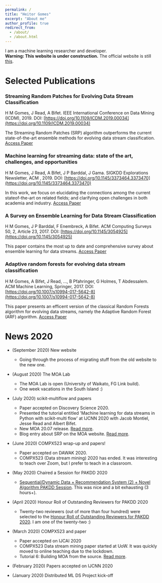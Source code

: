 ```yaml
---
permalink: /
title: "Heitor Gomes"
excerpt: "About me"
author_profile: true
redirect_from: 
  - /about/
  - /about.html
---
```



I am a machine learning researcher and developer.  
**Warning: This website is under construction.** The official website is still [this](https://heitormurilogomes.wixsite.com/heitor-murilo-gomes).

Selected Publications
======

### Streaming Random Patches for Evolving Data Stream Classification 
H M Gomes, J Read, A Bifet. IEEE International Conference on Data Mining (ICDM), 2019. DOI: [https://doi.org/10.1109/ICDM.2019.00034](https://doi.org/10.1109/ICDM.2019.00034)

The Streaming Random Patches (SRP) algorithm outperforms the current state-of-the-art ensemble methods for evolving data stream classification. [Access Paper](https://www.researchgate.net/publication/338943432_Streaming_Random_Patches_for_Evolving_Data_Stream_Classification)

### Machine learning for streaming data: state of the art, challenges, and opportunities
H M Gomes, J Read, A Bifet, J P Barddal, J Gama. SIGKDD Explorations Newsletter, ACM , 2019. DOI: [https://doi.org/10.1145/3373464.3373470](https://doi.org/10.1145/3373464.3373470)
 
In this work, we focus on elucidating the connections among the current stateof-the-art on related fields; and clarifying open challenges in both academia and industry. [Access Paper](https://www.researchgate.net/publication/337581742_Machine_learning_for_streaming_data_state_of_the_art_challenges_and_opportunities)

### A Survey on Ensemble Learning for Data Stream Classification
H M Gomes, J P Barddal, F Enembreck, A Bifet. ACM Computing Surveys 50, 2, Article 23, 2017. DOI: [https://doi.org/10.1145/3054925](https://doi.org/10.1145/3054925)
 
This paper contains the most up to date and comprehensive survey about ensemble learning for data streams.  [Access Paper](https://www.researchgate.net/publication/315698712_A_Survey_on_Ensemble_Learning_for_Data_Stream_Classification)

### Adaptive random forests for evolving data stream classiﬁcation
H M Gomes, A Bifet, J Read, ..., B Pfahringer, G Holmes, T Abdessalem. ACM Machine Learning, Springer, 2017. DOI: [https://doi.org/10.1007/s10994-017-5642-8](https://doi.org/10.1007/s10994-017-5642-8)
 
This paper presents an efficent version of the classical Random Forests algorithm for evolving data streams, namely the Adaptive Random Forest (ARF) algorithm. [Access Paper](https://www.researchgate.net/publication/317579226_Adaptive_random_forests_for_evolving_data_stream_classification)

News 2020
======

* (September 2020) New website
    * Going through the process of migrating stuff from the old website to the new one. 

* (August 2020) The MOA Lab
    * The MOA Lab is open (University of Waikato, FG Link build). 
    * One week vacations in the South Island :)

* (July 2020) scikit-multiflow and papers
    * Paper accepted on Discovery Science 2020. 
    * Presented the tutorial entitled 'Machine learning  for data streams in Python with scikit-multi flow' at IJCNN 2020 with Jacob Montiel, Jesse Read and Albert Bifet. 
    * New MOA 20.07 release. [Read more](https://moa.cms.waikato.ac.nz/new-release-of-moa-20-07/). 
    * Blog entry about SRP on the MOA website. [Read more](https://moa.cms.waikato.ac.nz/streaming-random-patches/). 

* (June 2020) COMPX523 wrap-up and papers!
    * Paper accepted on DAWAK 2020. 
    * COMPX523 (Data stream mining) 2020 has ended. It was interesting to teach over Zoom, but I prefer to teach in a classroom. 

* (May 2020) Chaired a Session for PAKDD 2020
    * [Sequential/Dynamic Data + Recommendation System (2) + Novel Algorithm PAKDD Session](https://www.pakdd2020.org/program.html#s6). This was nice and a bit exhausting (3 hours+). 

* (April 2020) Honour Roll of Outstanding Reviewers for PAKDD 2020
    * Twenty-two reviewers (out of more than four hundred) were selected to the [Honour Roll of Outstanding Reviewers for PAKDD 2020](https://www.pakdd2020.org/programcommittee.html). I am one of the twenty-two :)

* (March 2020) COMPX523 and paper
    * Paper accepted on IJCAI 2020
    * COMPX523 Data stream mining paper started at UoW. It was quickly moved to online teaching due to the lockdown. 
    * Tutorial 6: Building MOA from the source. [Read more](https://moa.cms.waikato.ac.nz/tutorial-6-building-moa-from-the-source/).

* (February 2020) Papers accepted on IJCNN 2020

* (January 2020) Distributed ML DS Project kick-off
